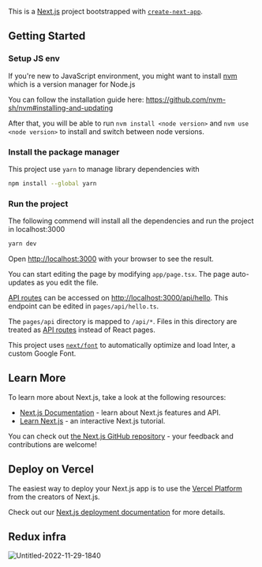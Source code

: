 This is a [Next.js](https://nextjs.org/) project bootstrapped with [`create-next-app`](https://github.com/vercel/next.js/tree/canary/packages/create-next-app).

## Getting Started

### Setup JS env

If you're new to JavaScript environment, you might want to install [nvm](https://github.com/nvm-sh/nvm) which is a version manager for Node.js

You can follow the installation guide here: https://github.com/nvm-sh/nvm#installing-and-updating

After that, you will be able to run `nvm install <node version>` and `nvm use <node version>` to install and switch between node versions.

### Install the package manager

This project use `yarn` to manage library dependencies with 

```bash
npm install --global yarn
```

### Run the project

The following commend will install all the dependencies and run the project in localhost:3000

```bash
yarn dev
```

Open [http://localhost:3000](http://localhost:3000) with your browser to see the result.

You can start editing the page by modifying `app/page.tsx`. The page auto-updates as you edit the file.

[API routes](https://nextjs.org/docs/api-routes/introduction) can be accessed on [http://localhost:3000/api/hello](http://localhost:3000/api/hello). This endpoint can be edited in `pages/api/hello.ts`.

The `pages/api` directory is mapped to `/api/*`. Files in this directory are treated as [API routes](https://nextjs.org/docs/api-routes/introduction) instead of React pages.

This project uses [`next/font`](https://nextjs.org/docs/basic-features/font-optimization) to automatically optimize and load Inter, a custom Google Font.

## Learn More

To learn more about Next.js, take a look at the following resources:

- [Next.js Documentation](https://nextjs.org/docs) - learn about Next.js features and API.
- [Learn Next.js](https://nextjs.org/learn) - an interactive Next.js tutorial.

You can check out [the Next.js GitHub repository](https://github.com/vercel/next.js/) - your feedback and contributions are welcome!

## Deploy on Vercel

The easiest way to deploy your Next.js app is to use the [Vercel Platform](https://vercel.com/new?utm_medium=default-template&filter=next.js&utm_source=create-next-app&utm_campaign=create-next-app-readme) from the creators of Next.js.

Check out our [Next.js deployment documentation](https://nextjs.org/docs/deployment) for more details.

## Redux infra

![Untitled-2022-11-29-1840](https://github.com/openfoodfacts/rate-my-recipe/assets/45398769/2a199fa5-5ade-4f4a-bce2-780bd0ed9800)
